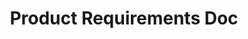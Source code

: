 ---
title: "Product Requirements Doc"
description: "PRD of what we are building, tech stack, features"
---